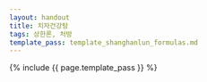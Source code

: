 ```yaml
---
layout: handout
title: 치자건강탕
tags: 상한론, 처방
template_pass: template_shanghanlun_formulas.md
---
```



{% include {{ page.template_pass }} %}